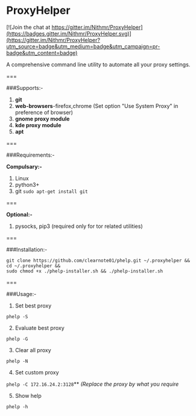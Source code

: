 # ProxyHelper

[![Join the chat at https://gitter.im/Nithmr/ProxyHelper](https://badges.gitter.im/Nithmr/ProxyHelper.svg)](https://gitter.im/Nithmr/ProxyHelper?utm_source=badge&utm_medium=badge&utm_campaign=pr-badge&utm_content=badge)

A comprehensive command line utility to automate all your proxy settings.  
  
===

###Supports:-
  
1. **git**
2. **web-browsers**-firefox,chrome (Set option "Use System Proxy" in preference of browser)
3. **gnome proxy module**
4. **kde proxy module**
5. **apt**                                 
  

===

###Requirements:-
  
**Compulsary:-**  
  
1. Linux  
2. python3+  
3. git 
`sudo apt-get install git`  
  
===  
  
**Optional:-**  
  
1. pysocks, pip3 (required only for tor related utilities)  
  
===
  
###Installation:-  

```
git clone https://github.com/clearnote01/phelp.git ~/.proxyhelper && cd ~/.proxyhelper && 
sudo chmod +x ./phelp-installer.sh && ./phelp-installer.sh
```  

===  
  
  
###Usage:- 
  
1. Set best proxy  
  
`phelp -S`  
  
2. Evaluate best proxy  
  
`phelp -G`  
  
3. Clear all proxy  
  
`phelp -N`  
  
4. Set custom proxy  
  
`phelp -C 172.16.24.2:3128`** *(Replace the proxy by what you require*    
  
5. Show help  
  
`phelp -h`  
  

